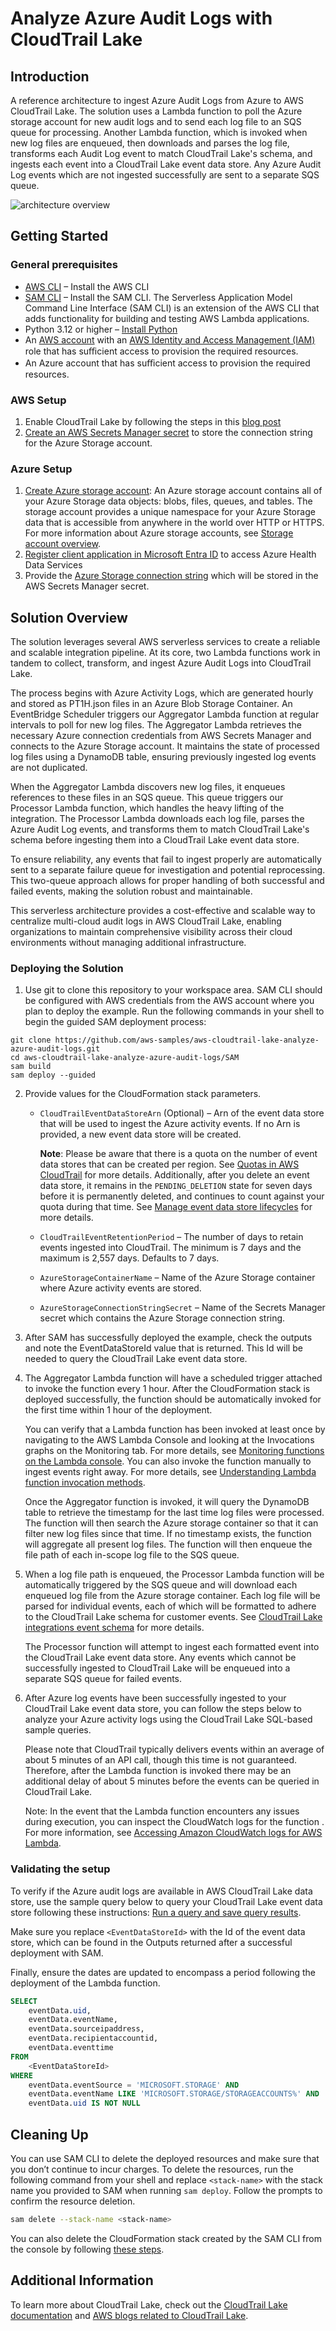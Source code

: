# Analyze Azure Audit Logs with CloudTrail Lake


## Introduction
A reference architecture to ingest Azure Audit Logs from Azure to AWS CloudTrail Lake. The solution uses a Lambda function to poll the Azure storage account for new audit logs and to send each log file to an SQS queue for processing. Another Lambda function, which is invoked when new log files are enqueued, then downloads and parses the log file, transforms each Audit Log event to match CloudTrail Lake's schema, and ingests each event into a CloudTrail Lake event data store. Any Azure Audit Log events which are not ingested successfully are sent to a separate SQS queue.

![architecture overview](./assets/img/architecture.jpg)



## Getting Started



### General prerequisites

- [AWS CLI](https://aws.amazon.com/cli/) – Install the AWS CLI
- [SAM CLI](https://docs.aws.amazon.com/serverless-application-model/latest/developerguide/serverless-sam-cli-install.html) – Install the SAM CLI. The Serverless Application Model Command Line Interface (SAM CLI) is an extension
of the AWS CLI that adds functionality for building and testing AWS Lambda applications.
- Python 3.12 or higher – [Install Python](https://www.python.org/downloads/)
- An [AWS account](https://portal.aws.amazon.com/billing/signup#/start) with an [AWS Identity and Access Management (IAM)](https://aws.amazon.com/iam/) role that has suﬃcient access to provision the
required resources.
- An Azure account that has suﬃcient access to provision the required resources.

### AWS Setup

1. Enable CloudTrail Lake by following the steps in this [blog post](https://aws.amazon.com/blogs/mt/announcing-aws-cloudtrail-lake-a-managed-audit-and-security-lake/)
2. [Create an AWS Secrets Manager secret](https://docs.aws.amazon.com/secretsmanager/latest/userguide/create_secret.html) to store the connection string for the Azure Storage account.


### Azure Setup
1. [Create Azure storage account](https://learn.microsoft.com/en-us/azure/storage/common/storage-account-create?toc=%2Fazure%2Fstorage%2Fblobs%2Ftoc.json&bc=%2Fazure%2Fstorage%2Fblobs%2Fbreadcrumb%2Ftoc.json&tabs=azure-portal#create-a-storage-account): An Azure storage account contains all of your Azure Storage data objects: blobs,
files, queues, and tables. The storage account provides a unique namespace for your Azure Storage data that is accessible from anywhere in the world over HTTP or HTTPS. For more information about Azure storage accounts, see
[Storage account overview](https://learn.microsoft.com/en-us/azure/storage/common/storage-account-overview).
2. [Register client application in Microsoft Entra ID](https://learn.microsoft.com/en-us/azure/healthcare-apis/register-application) to access Azure Health Data Services
3. Provide the [Azure Storage connection string](https://learn.microsoft.com/en-us/azure/storage/common/storage-configure-connection-string) which will be stored in the AWS Secrets Manager secret.


 
## Solution Overview

The solution leverages several AWS serverless services to create a reliable and scalable integration pipeline. At its core, two Lambda functions work in tandem to collect, transform, and ingest Azure Audit Logs into CloudTrail Lake.

The process begins with Azure Activity Logs, which are generated hourly and stored as PT1H.json files in an Azure Blob Storage Container. An EventBridge Scheduler triggers our Aggregator Lambda function at regular intervals to poll for new log files. The Aggregator Lambda retrieves the necessary Azure connection credentials from AWS Secrets Manager and connects to the Azure Storage account. It maintains the state of processed log files using a DynamoDB table, ensuring previously ingested log events are not duplicated.

When the Aggregator Lambda discovers new log files, it enqueues references to these files in an SQS queue. This queue triggers our Processor Lambda function, which handles the heavy lifting of the integration. The Processor Lambda downloads each log file, parses the Azure Audit Log events, and transforms them to match CloudTrail Lake's schema before ingesting them into a CloudTrail Lake event data store.

To ensure reliability, any events that fail to ingest properly are automatically sent to a separate failure queue for investigation and potential reprocessing. This two-queue approach allows for proper handling of both successful and failed events, making the solution robust and maintainable.

This serverless architecture provides a cost-effective and scalable way to centralize multi-cloud audit logs in AWS CloudTrail Lake, enabling organizations to maintain comprehensive visibility across their cloud environments without managing additional infrastructure.

### Deploying the Solution

1. Use git to clone this repository to your workspace area. SAM CLI should be configured with AWS credentials from the AWS account where you plan to deploy the example. Run the following commands in your shell to begin the guided SAM deployment process:

```
git clone https://github.com/aws-samples/aws-cloudtrail-lake-analyze-azure-audit-logs.git
cd aws-cloudtrail-lake-analyze-azure-audit-logs/SAM 
sam build 
sam deploy --guided
```

2. Provide values for the CloudFormation stack parameters.
    - `CloudTrailEventDataStoreArn` (Optional) – Arn of the event data store that will be used to ingest the Azure activity events. If no Arn is provided, a new event data store will be created.
        
        **Note**: Please be aware that there is a quota on the number of event data stores that can be created per region. See [Quotas in AWS CloudTrail](https://docs.aws.amazon.com/awscloudtrail/latest/userguide/WhatIsCloudTrail-Limits.html) for more details. Additionally, after you delete an event data store, it remains in the `PENDING_DELETION` state for seven days before it is permanently deleted, and continues to count against your quota during that time. See [Manage event data store lifecycles](https://docs.aws.amazon.com/awscloudtrail/latest/userguide/query-eds-disable-termination.html) for more details.
        
    - `CloudTrailEventRetentionPeriod` – The number of days to retain events ingested into CloudTrail. The minimum is 7 days and the maximum is 2,557 days. Defaults to 7 days.
        
    - `AzureStorageContainerName` – Name of the Azure Storage container where Azure activity events are stored.
        
    - `AzureStorageConnectionStringSecret` – Name of the Secrets Manager secret which contains the Azure Storage connection string.
        
3. After SAM has successfully deployed the example, check the outputs and note the EventDataStoreId value that is returned. This Id will be needed to query the CloudTrail Lake event data store.

4. The Aggregator Lambda function will have a scheduled trigger attached to invoke the function every 1 hour. After the CloudFormation stack is deployed successfully, the function should be automatically invoked for the first time within 1 hour of the deployment.
    
    You can verify that a Lambda function has been invoked at least once by navigating to the AWS Lambda Console and looking at the Invocations graphs on the Monitoring tab. For more details, see [Monitoring functions on the Lambda console](https://docs.aws.amazon.com/lambda/latest/dg/monitoring-functions-access-metrics.html).  You can also invoke the function manually to ingest events right away. For more details, see [Understanding Lambda function invocation methods](https://docs.aws.amazon.com/lambda/latest/dg/lambda-invocation.html).

    Once the Aggregator function is invoked, it will query the DynamoDB table to retrieve the timestamp for the last time log files were processed. The function will then search the Azure storage container so that it can filter new log files since that time. If no timestamp exists, the function will aggregate all present log files. The function will then enqueue the file path of each in-scope log file to the SQS queue.  
    
5. When a log file path is enqueued, the Processor Lambda function will be automatically triggered by the SQS queue and will download each enqueued log file from the Azure storage container. Each log file will be parsed for individual events, each of which will be formatted to adhere to the CloudTrail Lake schema for customer events. See [CloudTrail Lake integrations event schema](https://docs.aws.amazon.com/awscloudtrail/latest/userguide/query-integration-event-schema.html#fields-event) for more details. 
    
    The Processor function will attempt to ingest each formatted event into the CloudTrail Lake event data store. Any events which cannot be successfully ingested to CloudTrail Lake will be enqueued into a separate SQS queue for failed events. 
    
6. After Azure log events have been successfully ingested to your CloudTrail Lake event data store, you can follow the steps below to analyze your Azure activity logs using the CloudTrail Lake SQL-based sample queries.
    
    Please note that CloudTrail typically delivers events within an average of about 5 minutes of an API call, though this time is not guaranteed. Therefore, after the Lambda function is invoked there may be an additional delay of about 5 minutes before the events can be queried in CloudTrail Lake.
    
    Note: In the event that the Lambda function encounters any issues during execution, you can inspect the CloudWatch logs for the function . For more information, see [Accessing Amazon CloudWatch logs for AWS Lambda](https://docs.aws.amazon.com/lambda/latest/dg/monitoring-cloudwatchlogs.html).





### Validating the setup

To verify if the Azure audit logs are available in AWS CloudTrail Lake data store, use the sample query below to query your CloudTrail Lake event data store following these instructions: [Run a query and save query results](https://docs.aws.amazon.com/awscloudtrail/latest/userguide/query-run-query.html).

Make sure you replace `<EventDataStoreId>` with the Id of the event data store, which can be found in the Outputs returned after a successful deployment with SAM.

Finally, ensure the dates are updated to encompass a period following the deployment of the Lambda function.
```sql
SELECT
    eventData.uid,
    eventData.eventName,
    eventData.sourceipaddress,
    eventData.recipientaccountid,
    eventData.eventtime
FROM
    <EventDataStoreId>
WHERE
    eventData.eventSource = 'MICROSOFT.STORAGE' AND
    eventData.eventName LIKE 'MICROSOFT.STORAGE/STORAGEACCOUNTS%' AND
    eventData.uid IS NOT NULL
```


## Cleaning Up

You can use SAM CLI to delete the deployed resources and make sure that you don’t continue to incur charges. To delete the resources, run the following command from your shell and replace `<stack-name>` with the stack name you provided to SAM when running `sam deploy`. Follow the prompts to confirm the resource deletion.

```bash
sam delete --stack-name <stack-name>
```

You can also delete the CloudFormation stack created by the SAM CLI from the console by following [these steps](https://docs.aws.amazon.com/AWSCloudFormation/latest/UserGuide/cfn-console-delete-stack.html).




## Additional Information
To learn more about CloudTrail Lake, check out the [CloudTrail Lake documentation](https://docs.aws.amazon.com/awscloudtrail/latest/userguide/cloudtrail-lake.html) and [AWS blogs related to CloudTrail Lake](https://aws.amazon.com/blogs/mt/tag/aws-cloudtrail-lake/).